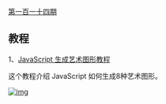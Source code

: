 [第一百一十四期](https://github.com/ruanyf/weekly/blob/master/docs/issue-114.md)

## 教程

1、[JavaScript 生成艺术图形教程](https://generativeartistry.com/tutorials/)

这个教程介绍 JavaScript 如何生成8种艺术图形。

[![img](https://camo.githubusercontent.com/3f8ca89ec738c47590ae53860ac0a2679b103610163ed3c8f5d4e1a0850da044/68747470733a2f2f7777772e77616e67626173652e636f6d2f626c6f67696d672f61737365742f3230323030362f6267323032303036323430332e6a7067)](https://camo.githubusercontent.com/3f8ca89ec738c47590ae53860ac0a2679b103610163ed3c8f5d4e1a0850da044/68747470733a2f2f7777772e77616e67626173652e636f6d2f626c6f67696d672f61737365742f3230323030362f6267323032303036323430332e6a7067)

